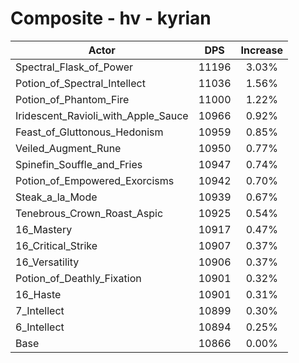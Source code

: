 # Composite - hv - kyrian
| Actor | DPS | Increase |
|---|:---:|:---:|
|Spectral_Flask_of_Power|11196|3.03%|
|Potion_of_Spectral_Intellect|11036|1.56%|
|Potion_of_Phantom_Fire|11000|1.22%|
|Iridescent_Ravioli_with_Apple_Sauce|10966|0.92%|
|Feast_of_Gluttonous_Hedonism|10959|0.85%|
|Veiled_Augment_Rune|10950|0.77%|
|Spinefin_Souffle_and_Fries|10947|0.74%|
|Potion_of_Empowered_Exorcisms|10942|0.70%|
|Steak_a_la_Mode|10939|0.67%|
|Tenebrous_Crown_Roast_Aspic|10925|0.54%|
|16_Mastery|10917|0.47%|
|16_Critical_Strike|10907|0.37%|
|16_Versatility|10906|0.37%|
|Potion_of_Deathly_Fixation|10901|0.32%|
|16_Haste|10901|0.31%|
|7_Intellect|10899|0.30%|
|6_Intellect|10894|0.25%|
|Base|10866|0.00%|
